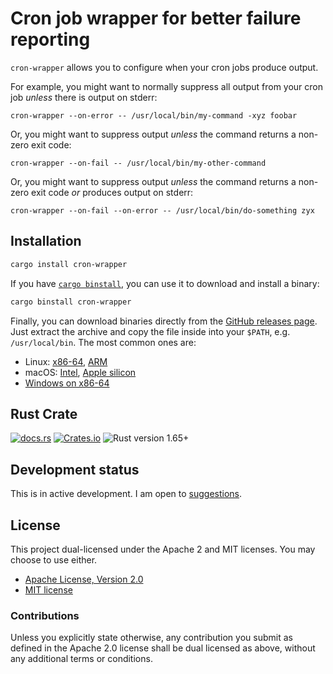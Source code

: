 # Cron job wrapper for better failure reporting

`cron-wrapper` allows you to configure when your cron jobs produce output.

For example, you might want to normally suppress all output from your cron job
_unless_ there is output on stderr:

```
cron-wrapper --on-error -- /usr/local/bin/my-command -xyz foobar
```

Or, you might want to suppress output _unless_ the command returns a non-zero
exit code:

```
cron-wrapper --on-fail -- /usr/local/bin/my-other-command
```

Or, you might want to suppress output _unless_ the command returns a non-zero
exit code _or_ produces output on stderr:

```
cron-wrapper --on-fail --on-error -- /usr/local/bin/do-something zyx
```

## Installation

```sh
cargo install cron-wrapper
```

If you have [`cargo binstall`][binstall], you can use it to download and install
a binary:

```sh
cargo binstall cron-wrapper
```

Finally, you can download binaries directly from the [GitHub releases
page][releases]. Just extract the archive and copy the file inside into your
`$PATH`, e.g. `/usr/local/bin`. The most common ones are:

  * Linux: [x86-64](https://github.com/danielparks/cron-wrapper/releases/latest/download/cron-wrapper-x86_64-unknown-linux-gnu.tar.gz),
    [ARM](https://github.com/danielparks/cron-wrapper/releases/latest/download/cron-wrapper-aarch64-unknown-linux-musl.tar.gz)
  * macOS: [Intel](https://github.com/danielparks/cron-wrapper/releases/latest/download/cron-wrapper-x86_64-apple-darwin.tar.gz),
    [Apple silicon](https://github.com/danielparks/cron-wrapper/releases/latest/download/cron-wrapper-aarch64-apple-darwin.tar.gz)
  * [Windows on x86-64](https://github.com/danielparks/cron-wrapper/releases/latest/download/cron-wrapper-x86_64-pc-windows-msvc.zip)


## Rust Crate

[![docs.rs](https://img.shields.io/docsrs/cron-wrapper)][docs.rs]
[![Crates.io](https://img.shields.io/crates/v/cron-wrapper)][crates.io]
![Rust version 1.65+](https://img.shields.io/badge/Rust%20version-1.65%2B-success)

## Development status

This is in active development. I am open to [suggestions][issues].

## License

This project dual-licensed under the Apache 2 and MIT licenses. You may choose
to use either.

  * [Apache License, Version 2.0](LICENSE-APACHE)
  * [MIT license](LICENSE-MIT)

### Contributions

Unless you explicitly state otherwise, any contribution you submit as defined
in the Apache 2.0 license shall be dual licensed as above, without any
additional terms or conditions.

[docs.rs]: https://docs.rs/cron-wrapper/latest/cron_wrapper/
[crates.io]: https://crates.io/crates/cron-wrapper
[binstall]: https://github.com/cargo-bins/cargo-binstall
[releases]: https://github.com/danielparks/cron-wrapper/releases
[issues]: https://github.com/danielparks/cron-wrapper/issues
